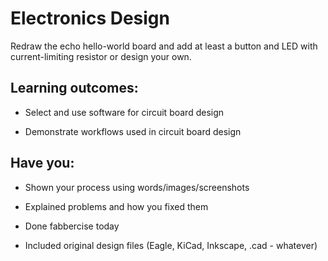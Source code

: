 # Electronics Design
Redraw the echo hello-world board and add at least a button and LED with current-limiting resistor or design your own.

## Learning outcomes:
* Select and use software for circuit board design

* Demonstrate workflows used in circuit board design

## Have you:
* Shown your process using words/images/screenshots  

* Explained problems and how you fixed them

* Done fabbercise today

* Included original design files (Eagle, KiCad, Inkscape, .cad - whatever)
